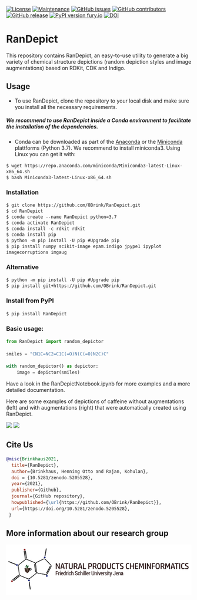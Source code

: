 [![License](https://img.shields.io/badge/License-MIT%202.0-blue.svg)](https://opensource.org/licenses/MIt)
[![Maintenance](https://img.shields.io/badge/Maintained%3F-yes-blue.svg)](https://github.com/OBrink/RanDepict/graphs/commit-activity)
[![GitHub issues](https://img.shields.io/github/issues/OBrink/RanDepict.svg)](https://GitHub.com/OBrink/RanDepict/issues/)
[![GitHub contributors](https://img.shields.io/github/contributors/OBrink/RanDepict.svg)](https://GitHub.com/OBrink/RanDepict/graphs/contributors/)
[![GitHub release](https://img.shields.io/github/release/OBrink/RanDepict.svg)](https://GitHub.com/OBrink/RanDepict/releases/)
[![PyPI version fury.io](https://badge.fury.io/py/RanDepict.svg)](https://pypi.python.org/pypi/RanDepict/)
[![DOI](https://zenodo.org/badge/DOI/10.5281/zenodo.5205528.svg)](https://doi.org/10.5281/zenodo.5205528)
# RanDepict
This repository contains RanDepict, an easy-to-use utility to generate a big variety of chemical structure depictions (random depiction styles and image augmentations) based on RDKit, CDK and Indigo.

## Usage
-  To use RanDepict, clone the repository to your local disk and make sure you install all the necessary requirements.

##### We recommend to use RanDepict inside a Conda environment to facilitate the installation of the dependencies.
- Conda can be downloaded as part of the [Anaconda](https://www.anaconda.com/) or the [Miniconda](https://conda.io/en/latest/miniconda.html) plattforms (Python 3.7). We recommend to install miniconda3. Using Linux you can get it with:
```shell
$ wget https://repo.anaconda.com/miniconda/Miniconda3-latest-Linux-x86_64.sh
$ bash Miniconda3-latest-Linux-x86_64.sh
```
### Installation

```shell
$ git clone https://github.com/OBrink/RanDepict.git
$ cd RanDepict
$ conda create --name RanDepict python=3.7
$ conda activate RanDepict
$ conda install -c rdkit rdkit
$ conda install pip
$ python -m pip install -U pip #Upgrade pip
$ pip install numpy scikit-image epam.indigo jpype1 ipyplot imagecorruptions imgaug
```
### Alternative
```shell
$ python -m pip install -U pip #Upgrade pip
$ pip install git+https://github.com/OBrink/RanDepict.git
```

### Install from PyPI
```shell
$ pip install RanDepict
```

### Basic usage: 
```python
from RanDepict import random_depictor

smiles = "CN1C=NC2=C1C(=O)N(C(=O)N2C)C"

with random_depictor() as depictor:
    image = depictor(smiles)
``` 

Have a look in the RanDepictNotebook.ipynb for more examples and a more detailed documentation.

Here are some examples of depictions of caffeine without augmentations (left) and with augmentations (right) that were automatically created using RanDepict. 

![](caffeine_no_augmentations.gif)   ![](caffeine_augmentations.gif)












## Cite Us
```Bibtex
@misc{Brinkhaus2021,
  title={RanDepict},
  author={Brinkhaus, Henning Otto and Rajan, Kohulan},
  doi = {10.5281/zenodo.5205528},
  year={2021},
  publisher={Github},
  journal={GitHub repository},
  howpublished={\url{https://github.com/OBrink/RanDepict}},
  url={https://doi.org/10.5281/zenodo.5205528},
 }
 ```
## More information about our research group

[![GitHub Logo](https://github.com/Kohulan/DECIMER-Image-to-SMILES/blob/master/assets/CheminfGit.png?raw=true)](https://cheminf.uni-jena.de)


